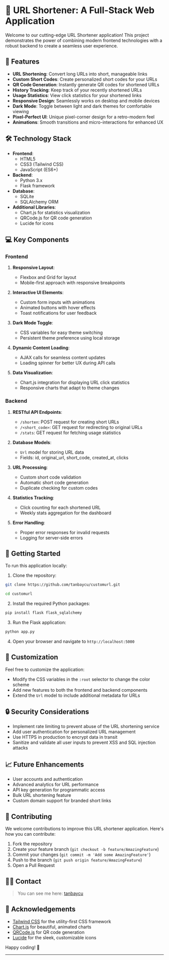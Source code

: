 # 🚀 URL Shortener: A Full-Stack Web Application

Welcome to our cutting-edge URL Shortener application! This project demonstrates the power of combining modern frontend technologies with a robust backend to create a seamless user experience.

<div class="slideshow-container">

  <div class="mySlides fade">
    <img src="https://i.postimg.cc/m2MwRyzC/image.png" style="width:100%">
  </div>

  <div class="mySlides fade">
    <img src="https://i.postimg.cc/cCtvRTym/image.png" style="width:100%">
  </div>

  <div class="mySlides fade">
    <img src="https://i.postimg.cc/ydbJ3t5x/image.png" style="width:100%">
  </div>

  <div class="mySlides fade">
    <img src="https://i.postimg.cc/Kzzkzx0C/07902851-B0-B7-4-D39-B6-C8-9-D73571-F42-A2.png" style="width:100%">
  </div>

</div>

<style>
  .slideshow-container {
    max-width: 1000px;
    position: relative;
    margin: auto;
  }

  .mySlides {
    display: none;
  }

  .fade {
    -webkit-animation-name: fade;
    -webkit-animation-duration: 1.5s;
    animation-name: fade;
    animation-duration: 1.5s;
  }

  @-webkit-keyframes fade {
    from {opacity: .4} 
    to {opacity: 1}
  }

  @keyframes fade {
    from {opacity: .4} 
    to {opacity: 1}
  }
</style>

<script>
  let slideIndex = 0;
  showSlides();

  function showSlides() {
    let i;
    let slides = document.getElementsByClassName("mySlides");
    for (i = 0; i < slides.length; i++) {
      slides[i].style.display = "none";  
    }
    slideIndex++;
    if (slideIndex > slides.length) {slideIndex = 1}    
    slides[slideIndex-1].style.display = "block";  
    setTimeout(showSlides, 2000); // Change image every 2 seconds
  }
</script>

## 🌟 Features

- **URL Shortening**: Convert long URLs into short, manageable links
- **Custom Short Codes**: Create personalized short codes for your URLs
- **QR Code Generation**: Instantly generate QR codes for shortened URLs
- **History Tracking**: Keep track of your recently shortened URLs
- **Usage Statistics**: View click statistics for your shortened links
- **Responsive Design**: Seamlessly works on desktop and mobile devices
- **Dark Mode**: Toggle between light and dark themes for comfortable viewing
- **Pixel-Perfect UI**: Unique pixel-corner design for a retro-modern feel
- **Animations**: Smooth transitions and micro-interactions for enhanced UX

## 🛠️ Technology Stack

- **Frontend**: 
  - HTML5 
  - CSS3 (Tailwind CSS)
  - JavaScript (ES6+)
- **Backend**: 
  - Python 3.x
  - Flask framework
- **Database**: 
  - SQLite 
  - SQLAlchemy ORM
- **Additional Libraries**: 
  - Chart.js for statistics visualization
  - QRCode.js for QR code generation
  - Lucide for icons

## 💻 Key Components

### Frontend

1. **Responsive Layout**: 
   - Flexbox and Grid for layout
   - Mobile-first approach with responsive breakpoints

2. **Interactive UI Elements**:
   - Custom form inputs with animations
   - Animated buttons with hover effects
   - Toast notifications for user feedback

3. **Dark Mode Toggle**:
   - CSS variables for easy theme switching
   - Persistent theme preference using local storage

4. **Dynamic Content Loading**:
   - AJAX calls for seamless content updates
   - Loading spinner for better UX during API calls

5. **Data Visualization**:
   - Chart.js integration for displaying URL click statistics
   - Responsive charts that adapt to theme changes

### Backend

1. **RESTful API Endpoints**:
   - `/shorten`: POST request for creating short URLs
   - `/<short_code>`: GET request for redirecting to original URLs
   - `/stats`: GET request for fetching usage statistics

2. **Database Models**:
   - `Url` model for storing URL data
   - Fields: id, original_url, short_code, created_at, clicks

3. **URL Processing**:
   - Custom short code validation
   - Automatic short code generation
   - Duplicate checking for custom codes

4. **Statistics Tracking**:
   - Click counting for each shortened URL
   - Weekly stats aggregation for the dashboard

5. **Error Handling**:
   - Proper error responses for invalid requests
   - Logging for server-side errors

## 🚀 Getting Started

To run this application locally:

1. Clone the repository:
```bash
git clone https://github.com/tanbaycu/customurl.git

cd customurl
```

2. Install the required Python packages:
```bash
pip install flask flask_sqlalchemy
```
3. Run the Flask application:
```bash
python app.py
```

4. Open your browser and navigate to `http://localhost:5000`

## 🎨 Customization

Feel free to customize the application:

- Modify the CSS variables in the `:root` selector to change the color scheme
- Add new features to both the frontend and backend components
- Extend the `Url` model to include additional metadata for URLs

## 🔒 Security Considerations

- Implement rate limiting to prevent abuse of the URL shortening service
- Add user authentication for personalized URL management
- Use HTTPS in production to encrypt data in transit
- Sanitize and validate all user inputs to prevent XSS and SQL injection attacks

## 📈 Future Enhancements

- User accounts and authentication
- Advanced analytics for URL performance
- API key generation for programmatic access
- Bulk URL shortening feature
- Custom domain support for branded short links

## 🤝 Contributing

We welcome contributions to improve this URL shortener application. Here's how you can contribute:

1. Fork the repository
2. Create your feature branch (`git checkout -b feature/AmazingFeature`)
3. Commit your changes (`git commit -m 'Add some AmazingFeature'`)
4. Push to the branch (`git push origin feature/AmazingFeature`)
5. Open a Pull Request

## 👨‍💻 Contact
> You can see me here: [tanbaycu](https://linktr.ee/tanbaycu)


## 🙏 Acknowledgements

- [Tailwind CSS](https://tailwindcss.com/) for the utility-first CSS framework
- [Chart.js](https://www.chartjs.org/) for beautiful, animated charts
- [QRCode.js](https://davidshimjs.github.io/qrcodejs/) for QR code generation
- [Lucide](https://lucide.dev/) for the sleek, customizable icons

Happy coding! 🎉



---

